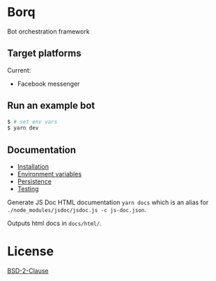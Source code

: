 # Borq
Bot orchestration framework

## Target platforms
Current:
 - Facebook messenger

## Run an example bot
``` bash
$ # set env vars
$ yarn dev
```

## Documentation
 * [Installation](docs/Install.md)
 * [Environment variables](docs/Env.md)
 * [Persistence](docs/Persistence.md)
 * [Testing](docs/Testing.md)

Generate JS Doc HTML documentation `yarn docs` which is an alias
 for `./node_modules/jsdoc/jsdoc.js -c js-doc.json`.

Outputs html docs in `docs/html/`.

# License
[BSD-2-Clause](LICENSE)
